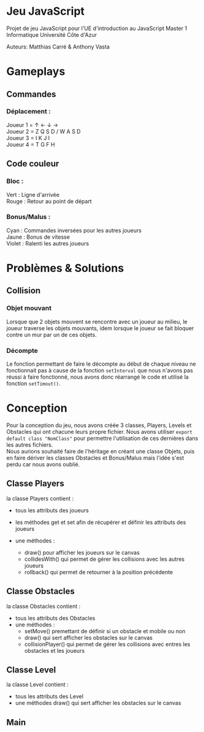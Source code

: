 # Jeu JavaScript
Projet de jeu JavaScript pour l'UE d'introduction au JavaScript Master 1 Informatique Université Côte d'Azur

Auteurs: Matthias Carré & Anthony Vasta

# Gameplays

## Commandes

### Déplacement :
Joueur 1 = ↑ ← ↓ →\
Joueur 2 = Z Q S D / W A S D\
Joueur 3 = I K J I\
Joueur 4 = T G F H

## Code couleur

### Bloc :
   Vert : Ligne d'arrivée\
   Rouge : Retour au point de départ

### Bonus/Malus :
   Cyan : Commandes inversées pour les autres joueurs\
   Jaune : Bonus de vitesse\
   Violet : Ralenti les autres joueurs

# Problèmes & Solutions
## Collision
### Objet mouvant
Lorsque que 2 objets mouvent se rencontre avec un joueur au milieu, le joueur traverse les objets mouvants, idem lorsque le joueur se fait bloquer contre un mur par un de ces objets.

### Décompte
Le fonction permettant de faire le décompte au début de chaque niveau ne fonctionnait pas à cause de la fonction `setInterval` que nous n'avons pas réussi à faire fonctionné, nous avons donc réarrangé le code et utilisé la fonction `setTimout()`.

# Conception
Pour la conception du jeu, nous avons créée 3 classes, Players, Levels et Obstacles qui ont chacune leurs propre fichier.
Nous avons utiliser `export default class "NomClass"` pour permettre l'utilisation de ces dernières dans les autres fichiers.\
Nous aurions souhaité faire de l'héritage en créant une classe Objets, puis en faire dériver les classes Obstacles et Bonus/Malus mais l'idée s'est perdu car nous avons oublié.
## Classe Players
la classe Players contient :

- tous les attributs des joueurs

- les méthodes get et set afin de récupérer et définir les attributs des joueurs
- une méthodes :
    - draw() pour afficher les joueurs sur le canvas
    - collidesWith() qui permet de gérer les collisions avec les autres joueurs
    - rollback() qui permet de retourner à la position précédente

## Classe Obstacles
la classe Obstacles contient :
- tous les attributs des Obstacles
- une méthodes :
    - setMove() premettant de définir si un obstacle et mobile ou non
    - draw() qui sert afficher les obstacles sur le canvas
    - collisionPlayer() qui permet de gérer les collisions avec entres les obstacles et les joueurs

## Classe Level
la classe Level contient :
- tous les attributs des Level
- une méthodes draw() qui sert afficher les obstacles sur le canvas

## Main
